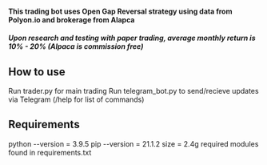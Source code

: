#### This trading bot uses Open Gap Reversal strategy using data from Polyon.io and brokerage from Alapca

##### Upon research and testing with paper trading, average monthly return is 10% - 20% (Alpaca is commission free)

## How to use

Run trader.py for main trading
Run telegram_bot.py to send/recieve updates via Telegram (/help for list of commands)


## Requirements

python --version = 3.9.5
pip --version = 21.1.2
size = 2.4g
required modules found in requirements.txt